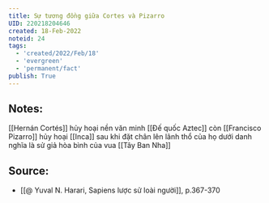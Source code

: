 ```yaml
---
title: Sự tương đồng giữa Cortes và Pizarro
UID: 220218204646
created: 18-Feb-2022
noteid: 24
tags:
  - 'created/2022/Feb/18'
  - 'evergreen'
  - 'permanent/fact'
publish: True
---
```

## Notes:
[[Hernán Cortés]] hủy hoại nền văn minh [[Đế quốc Aztec]] còn [[Francisco Pizarro]] hủy hoại [[Inca]] sau khi đặt chân lên lãnh thổ của họ dưới danh nghĩa là sử giả hòa bình của vua [[Tây Ban Nha]]

## Source:
- [[@ Yuval N. Harari, Sapiens lược sử loài người]], p.367-370


